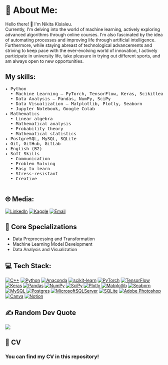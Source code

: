 # 💫 About Me:
Hello there! 👋 I'm Nikita Kisialeu.<br>
Currently, I'm delving into the world of machine learning, actively exploring advanced algorithms through online courses. I'm also fascinated by the idea of automating processes and improving life through artificial intelligence. Furthermore, while staying abreast of technological advancements and striving to keep pace with the ever-evolving world of innovation, I actively participate in university life, take pleasure in trying out different sports, and am always open to new opportunities.
## My skills:
<pre>
✦ Python
  • Machine Learning — PyTorch, TensorFlow, Keras, Scikitlearn, CatBoost, XGBoost
  • Data Analysis — Pandas, NumPy, SciPy
  • Data Visualization — Matplotlib, Plotly, Seaborn
  • Jupyter Notebook, Google Colab
✦ Mathematics
  • Linear algebra
  • Mathematical analysis
  • Probability theory
  • Mathematical statistics
✦ PostgreSQL, MySQL, SQLite
✦ Git, GitHub, GitLab
✦ English (B2)
✦ Soft Skills
  • Communication
  • Problem Solving
  • Easy to learn
  • Stress-resistant
  • Creative<br> 
</pre>

## 🌐 Media:
[![LinkedIn](https://img.shields.io/badge/LinkedIn-%230077B5.svg?logo=linkedin&logoColor=white)](https://www.linkedin.com/in/nkisialeu/) 
[![Kaggle](https://img.shields.io/badge/Kaggle-%2320BEFF.svg?logo=kaggle&logoColor=white)](https://www.kaggle.com/mikitakiselev)
[![Email](https://img.shields.io/badge/Email-%23D14836.svg?logo=gmail&logoColor=white)](mailto:nkisialeu@gmail.com)

## 💼 Core Specializations
- Data Preprocessing and Transformation
- Machine Learning Model Development
- Data Analysis and Visualization

## 💻 Tech Stack:
[![C++](https://img.shields.io/badge/c++-%2300599C.svg?style=for-the-badge&logo=c%2B%2B&logoColor=white)](https://isocpp.org/)
[![Python](https://img.shields.io/badge/python-3670A0?style=for-the-badge&logo=python&logoColor=ffdd54)](https://www.python.org/)
[![Anaconda](https://img.shields.io/badge/Anaconda-%2344A833.svg?style=for-the-badge&logo=anaconda&logoColor=white)](https://www.anaconda.com/)
[![scikit-learn](https://img.shields.io/badge/scikit--learn-%23F7931E.svg?style=for-the-badge&logo=scikit-learn&logoColor=white)](https://scikit-learn.org/)
[![PyTorch](https://img.shields.io/badge/PyTorch-%23EE4C2C.svg?style=for-the-badge&logo=PyTorch&logoColor=white)](https://pytorch.org/)
[![TensorFlow](https://img.shields.io/badge/TensorFlow-%23FF6F00.svg?style=for-the-badge&logo=TensorFlow&logoColor=white)](https://www.tensorflow.org/)
[![Keras](https://img.shields.io/badge/Keras-%23D00000.svg?style=for-the-badge&logo=Keras&logoColor=white)](https://keras.io/)
[![Pandas](https://img.shields.io/badge/pandas-%23150458.svg?style=for-the-badge&logo=pandas&logoColor=white)](https://pandas.pydata.org/)
[![NumPy](https://img.shields.io/badge/numpy-%23013243.svg?style=for-the-badge&logo=numpy&logoColor=white)](https://numpy.org/)
[![SciPy](https://img.shields.io/badge/SciPy-%230C55A5.svg?style=for-the-badge&logo=scipy&logoColor=%white)](https://www.scipy.org/)
[![Plotly](https://img.shields.io/badge/Plotly-%233F4F75.svg?style=for-the-badge&logo=plotly&logoColor=white)](https://plotly.com/)
[![Matplotlib](https://img.shields.io/badge/Matplotlib-%2300599C.svg?style=for-the-badge&logo=python&logoColor=white)](https://matplotlib.org/)
[![Seaborn](https://img.shields.io/badge/Seaborn-%232196F3.svg?style=for-the-badge&logo=python&logoColor=white)](https://seaborn.pydata.org/)
[![MySQL](https://img.shields.io/badge/mysql-%2300f.svg?style=for-the-badge&logo=mysql&logoColor=white)](https://www.mysql.com/)
[![Postgres](https://img.shields.io/badge/postgres-%23316192.svg?style=for-the-badge&logo=postgresql&logoColor=white)](https://www.postgresql.org/)
[![MicrosoftSQLServer](https://img.shields.io/badge/Microsoft%20SQL%20Sever-CC2927?style=for-the-badge&logo=microsoft%20sql%20server&logoColor=white)](https://www.microsoft.com/en-us/sql-server)
[![SQLite](https://img.shields.io/badge/SQLite-%2307405e.svg?style=for-the-badge&logo=sqlite&logoColor=white)](https://www.sqlite.org/)
[![Adobe Photoshop](https://img.shields.io/badge/adobephotoshop-%2331A8FF.svg?style=for-the-badge&logo=adobephotoshop&logoColor=white)](https://www.adobe.com/products/photoshop.html)
[![Canva](https://img.shields.io/badge/Canva-%2300C4CC.svg?style=for-the-badge&logo=Canva&logoColor=white)](https://www.canva.com/)
[![Notion](https://img.shields.io/badge/Notion-%23000000.svg?style=for-the-badge&logo=notion&logoColor=white)](https://www.notion.so/)


## ✍️ Random Dev Quote
![](https://quotes-github-readme.vercel.app/api?type=horizontal&theme=radical)

## 📸 CV
### You can find my CV in this repository!
